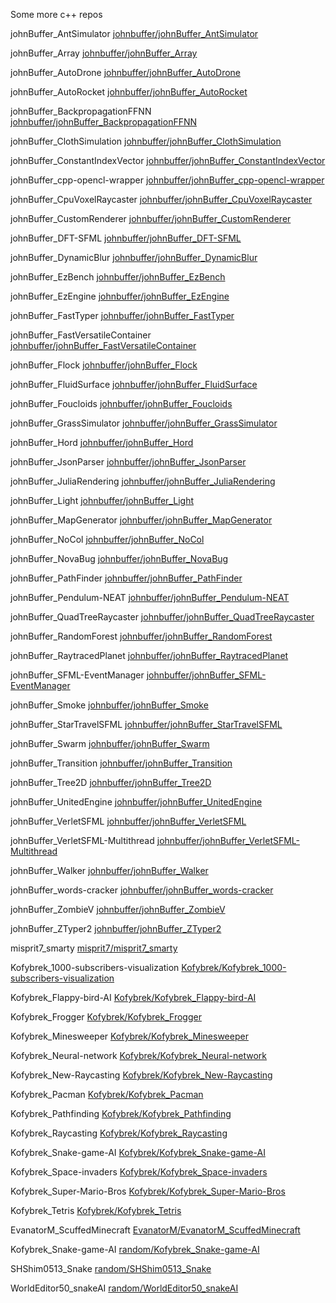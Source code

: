 Some more c++ repos



johnBuffer_AntSimulator [johnbuffer/johnBuffer_AntSimulator](johnbuffer/johnBuffer_AntSimulator)


johnBuffer_Array [johnbuffer/johnBuffer_Array](johnbuffer/johnBuffer_Array)


johnBuffer_AutoDrone [johnbuffer/johnBuffer_AutoDrone](johnbuffer/johnBuffer_AutoDrone)


johnBuffer_AutoRocket [johnbuffer/johnBuffer_AutoRocket](johnbuffer/johnBuffer_AutoRocket)


johnBuffer_BackpropagationFFNN [johnbuffer/johnBuffer_BackpropagationFFNN](johnbuffer/johnBuffer_BackpropagationFFNN)


johnBuffer_ClothSimulation [johnbuffer/johnBuffer_ClothSimulation](johnbuffer/johnBuffer_ClothSimulation)


johnBuffer_ConstantIndexVector [johnbuffer/johnBuffer_ConstantIndexVector](johnbuffer/johnBuffer_ConstantIndexVector)


johnBuffer_cpp-opencl-wrapper [johnbuffer/johnBuffer_cpp-opencl-wrapper](johnbuffer/johnBuffer_cpp-opencl-wrapper)


johnBuffer_CpuVoxelRaycaster [johnbuffer/johnBuffer_CpuVoxelRaycaster](johnbuffer/johnBuffer_CpuVoxelRaycaster)


johnBuffer_CustomRenderer [johnbuffer/johnBuffer_CustomRenderer](johnbuffer/johnBuffer_CustomRenderer)


johnBuffer_DFT-SFML [johnbuffer/johnBuffer_DFT-SFML](johnbuffer/johnBuffer_DFT-SFML)


johnBuffer_DynamicBlur [johnbuffer/johnBuffer_DynamicBlur](johnbuffer/johnBuffer_DynamicBlur)


johnBuffer_EzBench [johnbuffer/johnBuffer_EzBench](johnbuffer/johnBuffer_EzBench)


johnBuffer_EzEngine [johnbuffer/johnBuffer_EzEngine](johnbuffer/johnBuffer_EzEngine)


johnBuffer_FastTyper [johnbuffer/johnBuffer_FastTyper](johnbuffer/johnBuffer_FastTyper)


johnBuffer_FastVersatileContainer [johnbuffer/johnBuffer_FastVersatileContainer](johnbuffer/johnBuffer_FastVersatileContainer)


johnBuffer_Flock [johnbuffer/johnBuffer_Flock](johnbuffer/johnBuffer_Flock)


johnBuffer_FluidSurface [johnbuffer/johnBuffer_FluidSurface](johnbuffer/johnBuffer_FluidSurface)


johnBuffer_Foucloids [johnbuffer/johnBuffer_Foucloids](johnbuffer/johnBuffer_Foucloids)


johnBuffer_GrassSimulator [johnbuffer/johnBuffer_GrassSimulator](johnbuffer/johnBuffer_GrassSimulator)


johnBuffer_Hord [johnbuffer/johnBuffer_Hord](johnbuffer/johnBuffer_Hord)


johnBuffer_JsonParser [johnbuffer/johnBuffer_JsonParser](johnbuffer/johnBuffer_JsonParser)


johnBuffer_JuliaRendering [johnbuffer/johnBuffer_JuliaRendering](johnbuffer/johnBuffer_JuliaRendering)


johnBuffer_Light [johnbuffer/johnBuffer_Light](johnbuffer/johnBuffer_Light)


johnBuffer_MapGenerator [johnbuffer/johnBuffer_MapGenerator](johnbuffer/johnBuffer_MapGenerator)


johnBuffer_NoCol [johnbuffer/johnBuffer_NoCol](johnbuffer/johnBuffer_NoCol)


johnBuffer_NovaBug [johnbuffer/johnBuffer_NovaBug](johnbuffer/johnBuffer_NovaBug)


johnBuffer_PathFinder [johnbuffer/johnBuffer_PathFinder](johnbuffer/johnBuffer_PathFinder)


johnBuffer_Pendulum-NEAT [johnbuffer/johnBuffer_Pendulum-NEAT](johnbuffer/johnBuffer_Pendulum-NEAT)


johnBuffer_QuadTreeRaycaster [johnbuffer/johnBuffer_QuadTreeRaycaster](johnbuffer/johnBuffer_QuadTreeRaycaster)


johnBuffer_RandomForest [johnbuffer/johnBuffer_RandomForest](johnbuffer/johnBuffer_RandomForest)


johnBuffer_RaytracedPlanet [johnbuffer/johnBuffer_RaytracedPlanet](johnbuffer/johnBuffer_RaytracedPlanet)


johnBuffer_SFML-EventManager [johnbuffer/johnBuffer_SFML-EventManager](johnbuffer/johnBuffer_SFML-EventManager)


johnBuffer_Smoke [johnbuffer/johnBuffer_Smoke](johnbuffer/johnBuffer_Smoke)


johnBuffer_StarTravelSFML [johnbuffer/johnBuffer_StarTravelSFML](johnbuffer/johnBuffer_StarTravelSFML)


johnBuffer_Swarm [johnbuffer/johnBuffer_Swarm](johnbuffer/johnBuffer_Swarm)


johnBuffer_Transition [johnbuffer/johnBuffer_Transition](johnbuffer/johnBuffer_Transition)


johnBuffer_Tree2D [johnbuffer/johnBuffer_Tree2D](johnbuffer/johnBuffer_Tree2D)


johnBuffer_UnitedEngine [johnbuffer/johnBuffer_UnitedEngine](johnbuffer/johnBuffer_UnitedEngine)


johnBuffer_VerletSFML [johnbuffer/johnBuffer_VerletSFML](johnbuffer/johnBuffer_VerletSFML)


johnBuffer_VerletSFML-Multithread [johnbuffer/johnBuffer_VerletSFML-Multithread](johnbuffer/johnBuffer_VerletSFML-Multithread)


johnBuffer_Walker [johnbuffer/johnBuffer_Walker](johnbuffer/johnBuffer_Walker)


johnBuffer_words-cracker [johnbuffer/johnBuffer_words-cracker](johnbuffer/johnBuffer_words-cracker)


johnBuffer_ZombieV [johnbuffer/johnBuffer_ZombieV](johnbuffer/johnBuffer_ZombieV)


johnBuffer_ZTyper2 [johnbuffer/johnBuffer_ZTyper2](johnbuffer/johnBuffer_ZTyper2)


misprit7_smarty [misprit7/misprit7_smarty](misprit7/misprit7_smarty)


Kofybrek_1000-subscribers-visualization [Kofybrek/Kofybrek_1000-subscribers-visualization](Kofybrek/Kofybrek_1000-subscribers-visualization)


Kofybrek_Flappy-bird-AI [Kofybrek/Kofybrek_Flappy-bird-AI](Kofybrek/Kofybrek_Flappy-bird-AI)


Kofybrek_Frogger [Kofybrek/Kofybrek_Frogger](Kofybrek/Kofybrek_Frogger)


Kofybrek_Minesweeper [Kofybrek/Kofybrek_Minesweeper](Kofybrek/Kofybrek_Minesweeper)


Kofybrek_Neural-network [Kofybrek/Kofybrek_Neural-network](Kofybrek/Kofybrek_Neural-network)


Kofybrek_New-Raycasting [Kofybrek/Kofybrek_New-Raycasting](Kofybrek/Kofybrek_New-Raycasting)


Kofybrek_Pacman [Kofybrek/Kofybrek_Pacman](Kofybrek/Kofybrek_Pacman)


Kofybrek_Pathfinding [Kofybrek/Kofybrek_Pathfinding](Kofybrek/Kofybrek_Pathfinding)


Kofybrek_Raycasting [Kofybrek/Kofybrek_Raycasting](Kofybrek/Kofybrek_Raycasting)


Kofybrek_Snake-game-AI [Kofybrek/Kofybrek_Snake-game-AI](Kofybrek/Kofybrek_Snake-game-AI)


Kofybrek_Space-invaders [Kofybrek/Kofybrek_Space-invaders](Kofybrek/Kofybrek_Space-invaders)


Kofybrek_Super-Mario-Bros [Kofybrek/Kofybrek_Super-Mario-Bros](Kofybrek/Kofybrek_Super-Mario-Bros)


Kofybrek_Tetris [Kofybrek/Kofybrek_Tetris](Kofybrek/Kofybrek_Tetris)


EvanatorM_ScuffedMinecraft [EvanatorM/EvanatorM_ScuffedMinecraft](EvanatorM/EvanatorM_ScuffedMinecraft)


Kofybrek_Snake-game-AI [random/Kofybrek_Snake-game-AI](random/Kofybrek_Snake-game-AI)


SHShim0513_Snake [random/SHShim0513_Snake](random/SHShim0513_Snake)


WorldEditor50_snakeAI [random/WorldEditor50_snakeAI](random/WorldEditor50_snakeAI)


